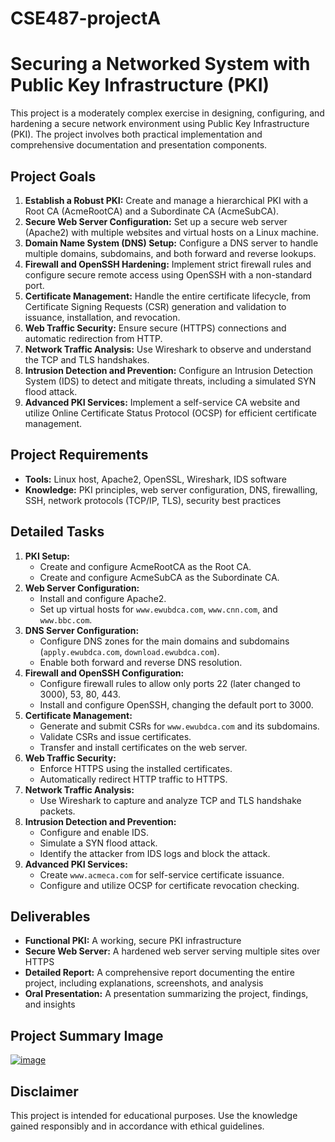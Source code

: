# CSE487-projectA
# Securing a Networked System with Public Key Infrastructure (PKI)

This project is a moderately complex exercise in designing, configuring, and hardening a secure network environment using Public Key Infrastructure (PKI). The project involves both practical implementation and comprehensive documentation and presentation components.

## Project Goals

1. **Establish a Robust PKI:** Create and manage a hierarchical PKI with a Root CA (AcmeRootCA) and a Subordinate CA (AcmeSubCA).
2. **Secure Web Server Configuration:** Set up a secure web server (Apache2) with multiple websites and virtual hosts on a Linux machine.
3. **Domain Name System (DNS) Setup:** Configure a DNS server to handle multiple domains, subdomains, and both forward and reverse lookups.
4. **Firewall and OpenSSH Hardening:** Implement strict firewall rules and configure secure remote access using OpenSSH with a non-standard port.
5. **Certificate Management:** Handle the entire certificate lifecycle, from Certificate Signing Requests (CSR) generation and validation to issuance, installation, and revocation.
6. **Web Traffic Security:** Ensure secure (HTTPS) connections and automatic redirection from HTTP.
7. **Network Traffic Analysis:** Use Wireshark to observe and understand the TCP and TLS handshakes.
8. **Intrusion Detection and Prevention:** Configure an Intrusion Detection System (IDS) to detect and mitigate threats, including a simulated SYN flood attack.
9. **Advanced PKI Services:** Implement a self-service CA website and utilize Online Certificate Status Protocol (OCSP) for efficient certificate management.

## Project Requirements

* **Tools:** Linux host, Apache2, OpenSSL, Wireshark, IDS software
* **Knowledge:** PKI principles, web server configuration, DNS, firewalling, SSH, network protocols (TCP/IP, TLS), security best practices

## Detailed Tasks

1. **PKI Setup:**
   * Create and configure AcmeRootCA as the Root CA.
   * Create and configure AcmeSubCA as the Subordinate CA.
2. **Web Server Configuration:**
   * Install and configure Apache2.
   * Set up virtual hosts for `www.ewubdca.com`, `www.cnn.com`, and `www.bbc.com`.
3. **DNS Server Configuration:**
   * Configure DNS zones for the main domains and subdomains (`apply.ewubdca.com`, `download.ewubdca.com`).
   * Enable both forward and reverse DNS resolution.
4. **Firewall and OpenSSH Configuration:**
   * Configure firewall rules to allow only ports 22 (later changed to 3000), 53, 80, 443.
   * Install and configure OpenSSH, changing the default port to 3000.
5. **Certificate Management:**
   * Generate and submit CSRs for `www.ewubdca.com` and its subdomains.
   * Validate CSRs and issue certificates.
   * Transfer and install certificates on the web server.
6. **Web Traffic Security:**
   * Enforce HTTPS using the installed certificates.
   * Automatically redirect HTTP traffic to HTTPS.
7. **Network Traffic Analysis:**
   * Use Wireshark to capture and analyze TCP and TLS handshake packets.
8. **Intrusion Detection and Prevention:**
   * Configure and enable IDS.
   * Simulate a SYN flood attack.
   * Identify the attacker from IDS logs and block the attack.
9. **Advanced PKI Services:**
   * Create `www.acmeca.com` for self-service certificate issuance.
   * Configure and utilize OCSP for certificate revocation checking.

## Deliverables

* **Functional PKI:** A working, secure PKI infrastructure
* **Secure Web Server:** A hardened web server serving multiple sites over HTTPS
* **Detailed Report:** A comprehensive report documenting the entire project, including explanations, screenshots, and analysis
* **Oral Presentation:** A presentation summarizing the project, findings, and insights

## Project Summary Image

<a href="https://imgbb.com/"><img src="https://i.ibb.co/TwZsYHh/image.png" alt="image" border="0"></a>

## Disclaimer

This project is intended for educational purposes. Use the knowledge gained responsibly and in accordance with ethical guidelines.
